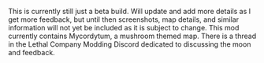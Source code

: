 This is currently still just a beta build. Will update and add more details as I get more feedback, but until then screenshots, map details, and similar information will not yet be included as it is subject to change. This mod currently contains Mycordytum, a mushroom themed map. There is a thread in the Lethal Company Modding Discord dedicated to discussing the moon and feedback.